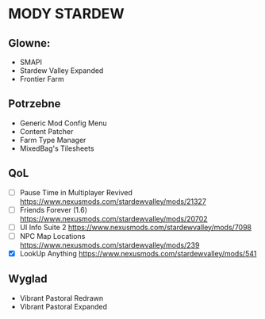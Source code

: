 # MODY STARDEW

## Glowne:

- SMAPI
- Stardew Valley Expanded
- Frontier Farm

## Potrzebne

- Generic Mod Config Menu
- Content Patcher
- Farm Type Manager
- MixedBag's Tilesheets

## QoL

- [ ] Pause Time in Multiplayer Revived https://www.nexusmods.com/stardewvalley/mods/21327
- [ ] Friends Forever (1.6) https://www.nexusmods.com/stardewvalley/mods/20702
- [ ] UI Info Suite 2 https://www.nexusmods.com/stardewvalley/mods/7098
- [ ] NPC Map Locations https://www.nexusmods.com/stardewvalley/mods/239
- [x] LookUp Anything https://www.nexusmods.com/stardewvalley/mods/541

## Wyglad

- Vibrant Pastoral Redrawn
- Vibrant Pastoral Expanded

